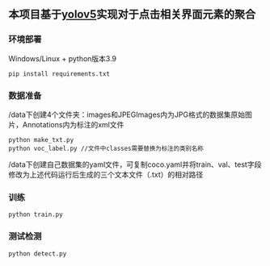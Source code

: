 ## 本项目基于[yolov5](https://github.com/ultralytics/yolov5)实现对于点击相关界面元素的聚合

### 环境部署

Windows/Linux + python版本3.9
```
pip install requirements.txt
```
### 数据准备

/data下创建4个文件夹：images和JPEGImages内为JPG格式的数据集原始图片，Annotations内为标注的xml文件
```
python make_txt.py
python voc_label.py //文件中classes需要替换为标注的类别名称
```
/data下创建自己数据集的yaml文件，可复制coco.yaml并将train、val、test字段修改为上述代码运行后生成的三个文本文件（.txt）的相对路径

### 训练
```
python train.py
```

### 测试检测
```
python detect.py
```
